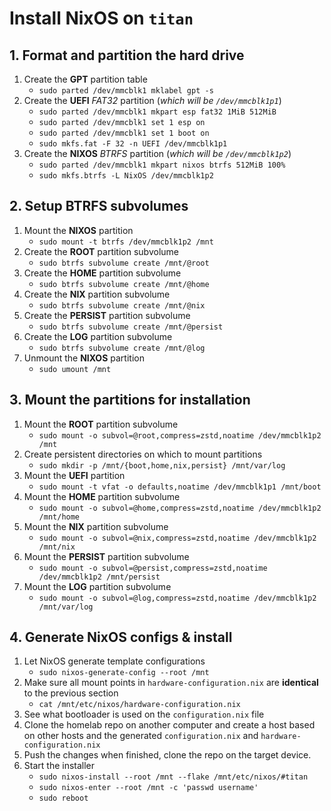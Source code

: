 # Install NixOS on `titan`
## 1. Format and partition the hard drive
1. Create the **GPT** partition table
    * `sudo parted /dev/mmcblk1 mklabel gpt -s`
2. Create the **UEFI** *FAT32* partition (*which will be `/dev/mmcblk1p1`*)
    * `sudo parted /dev/mmcblk1 mkpart esp fat32 1MiB 512MiB`
    * `sudo parted /dev/mmcblk1 set 1 esp on`
    * `sudo parted /dev/mmcblk1 set 1 boot on`
    * `sudo mkfs.fat -F 32 -n UEFI /dev/mmcblk1p1`
3. Create the **NIXOS** *BTRFS* partition (*which will be `/dev/mmcblk1p2`*)
    * `sudo parted /dev/mmcblk1 mkpart nixos btrfs 512MiB 100%`
    * `sudo mkfs.btrfs -L NixOS /dev/mmcblk1p2`

## 2. Setup BTRFS subvolumes
1. Mount the **NIXOS** partition
    * `sudo mount -t btrfs /dev/mmcblk1p2 /mnt`
2. Create the **ROOT** partition subvolume
    * `sudo btrfs subvolume create /mnt/@root`
3. Create the **HOME** partition subvolume
    * `sudo btrfs subvolume create /mnt/@home`
4. Create the **NIX** partition subvolume
    * `sudo btrfs subvolume create /mnt/@nix`
5. Create the **PERSIST** partition subvolume
    * `sudo btrfs subvolume create /mnt/@persist`
6. Create the **LOG** partition subvolume
    * `sudo btrfs subvolume create /mnt/@log`
7. Unmount the **NIXOS** partition
    * `sudo umount /mnt`

## 3. Mount the partitions for installation
1. Mount the **ROOT** partition subvolume
    * `sudo mount -o subvol=@root,compress=zstd,noatime /dev/mmcblk1p2 /mnt`
2. Create persistent directories on which to mount partitions
    * `sudo mkdir -p /mnt/{boot,home,nix,persist} /mnt/var/log`
3. Mount the **UEFI** partition
    * `sudo mount -t vfat -o defaults,noatime /dev/mmcblk1p1 /mnt/boot`
4. Mount the **HOME** partition subvolume
    * `sudo mount -o subvol=@home,compress=zstd,noatime /dev/mmcblk1p2 /mnt/home`
5. Mount the **NIX** partition subvolume
    * `sudo mount -o subvol=@nix,compress=zstd,noatime /dev/mmcblk1p2 /mnt/nix`
6. Mount the **PERSIST** partition subvolume
    * `sudo mount -o subvol=@persist,compress=zstd,noatime /dev/mmcblk1p2 /mnt/persist`
7. Mount the **LOG** partition subvolume
    * `sudo mount -o subvol=@log,compress=zstd,noatime /dev/mmcblk1p2 /mnt/var/log`

## 4. Generate NixOS configs & install
1. Let NixOS generate template configurations
    * `sudo nixos-generate-config --root /mnt`
2. Make sure all mount points in `hardware-configuration.nix` are **identical** to the previous section
    * `cat /mnt/etc/nixos/hardware-configuration.nix`
3. See what bootloader is used on the `configuration.nix` file
4. Clone the homelab repo on another computer and create a host based on other hosts and the generated `configuration.nix` and `hardware-configuration.nix`
5. Push the changes when finished, clone the repo on the target device.
4. Start the installer
    * `sudo nixos-install --root /mnt --flake /mnt/etc/nixos/#titan`
    * `sudo nixos-enter --root /mnt -c 'passwd username'`
    * `sudo reboot`
